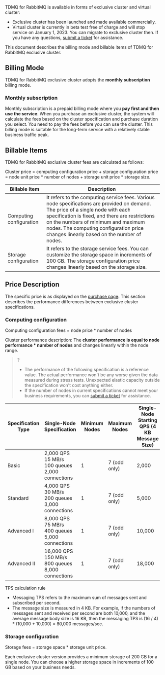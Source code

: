
TDMQ for RabbitMQ is available in forms of exclusive cluster and virtual cluster:

- Exclusive cluster has been launched and made available commercially.
- Virtual cluster is currently in beta test free of charge and will stop service on January 1, 2023. You can migrate to exclusive cluster then. If you have any questions, [submit a ticket](https://console.cloud.tencent.com/workorder/category) for assistance.

This document describes the billing mode and billable items of TDMQ for RabbitMQ exclusive cluster.


## Billing Mode

 TDMQ for RabbitMQ exclusive cluster adopts the **monthly subscription** billing mode.


### Monthly subscription

Monthly subscription is a prepaid billing mode where you **pay first and then use the service**. When you purchase an exclusive cluster, the system will calculate the fees based on the cluster specification and purchase duration you select. You need to pay the fees before you can use the cluster. This billing mode is suitable for the long-term service with a relatively stable business traffic peak.



## Billable Items

TDMQ for RabbitMQ exclusive cluster fees are calculated as follows:

Cluster price = computing configuration price + storage configuration price = node unit price * number of nodes + storage unit price * storage size.

| Billable Item | Description |
| -------- | ------------------------------------------------------------ |
| Computing configuration | It refers to the computing service fees. Various node specifications are provided on demand. The price of a single node with each specification is fixed, and there are restrictions on the numbers of minimum and maximum nodes. The computing configuration price changes linearly based on the number of nodes. |
| Storage configuration | It refers to the storage service fees. You can customize the storage space in increments of 100 GB. The storage configuration price changes linearly based on the storage size. |



## Price Description

The specific price is as displayed on the [purchase page](https://buy.tencentcloud.com/tdmq?protocol=AMQP&rid=1&clusterType=profession). This section describes the performance differences between exclusive cluster specifications.



### Computing configuration

Computing configuration fees = node price * number of nodes

Cluster performance description: The **cluster performance is equal to node performance * number of nodes** and changes linearly within the node range.

> ?
>
> - The performance of the following specification is a reference value. The actual performance won't be any worse given the data measured during stress tests. Unexpected elastic capacity outside the specification won't cost anything either.
> - If the number of nodes in current specifications cannot meet your business requirements, you can [submit a ticket](https://console.cloud.tencent.com/workorder/category) for assistance.



| **Specification Type** | Single-Node Specification | **Minimum Nodes** | **Maximum Nodes** | **Single-Node Starting QPS (4 KB Message Size)** |
| ------------ | -------------------------------------------------- | -------------------- | -------------------- | -------------------------------- |
| Basic       | 2,000 QPS<br/>15 MB/s<br/>100 queues<br/>2,000 connections    | 1                    | 7 (odd only)          | 2,000                             |
| Standard       | 4,000 QPS<br/>30 MB/s<br/>200 queues<br/>3,000 connections    | 1                    | 7 (odd only)          | 5,000                             |
| Advanced I      | 8,000 QPS<br/>75 MB/s<br/>400 queues<br/>5,000 connections    | 1                    | 7 (odd only)          | 10,000                            |
| Advanced II     | 16,000 QPS<br/>150 MB/s<br/>800 queues <br/>8,000 connections | 1                    | 7 (odd only)          | 18,000                            |



TPS calculation rule

- Messaging TPS refers to the maximum sum of messages sent and subscribed per second.
- The message size is measured in 4 KB. For example, if the numbers of messages sent and received per second are both 10,000, and the average message body size is 16 KB, then the messaging TPS is (16 / 4) * (10,000 + 10,000) = 80,000 messages/sec.



### Storage configuration

Storage fees = storage space * storage unit price.

Each exclusive cluster version provides a minimum storage of 200 GB for a single node. You can choose a higher storage space in increments of 100 GB based on your business needs.


